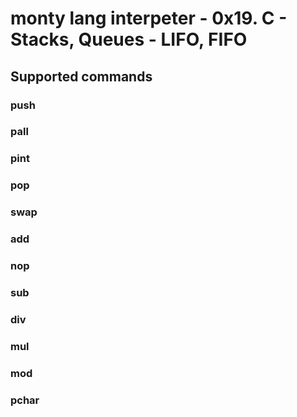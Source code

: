 #  monty lang interpeter - 0x19. C - Stacks, Queues - LIFO, FIFO

## Supported commands

### push
### pall
### pint
### pop
### swap
### add
### nop
### sub
### div
### mul
### mod
### pchar
